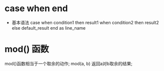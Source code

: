 # case when end 
  - 基本语法
  case
      when condition1 then result1
      when condition2 then result2
      else default_result
  end as line_name

# mod() 函数
  mod()函数相当于一个取余的动作;
  mod(a, b)  返回a对b取余的结果;
